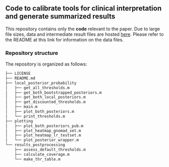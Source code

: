 ## Code to calibrate tools for clinical interpretation and generate summarized results
This repository contains only the **code** relevant to the paper. Due to large file sizes, data and intermediate result files are hosted [here](https://mountsinai.box.com/s/x9nlvdxaqgznfy6sn7fo3je4qz99huc8). Please refer to the README at this link for information on the data files.

### Repository structure
The repository is organized as follows:
```bash
├── LICENSE
├── README.md
├── local_posterior_probability
│   ├── get_all_thresholds.m
│   ├── get_both_bootstrapped_posteriors.m
│   ├── get_both_local_posteriors.m
│   ├── get_discounted_thresholds.m
│   ├── main.m
│   ├── plot_both_posteriors.m
│   └── print_thresholds.m
├── plotting
│   ├── plot_both_posteriors_pub.m
│   ├── plot_heatmap_gnomad_set.m
│   ├── plot_heatmap_lr_testset.m
│   └── plot_posterior_wrapper.m
└── results_postprocessing
    ├── assess_default_thresholds.m
    ├── calculate_coverage.m
    └── make_thr_table.m
```

